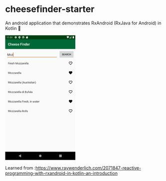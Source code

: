 # cheesefinder-starter
An android application that demonstrates RxAndroid (RxJava for Android) in Kotlin 🧀

<img src="1.png" height='400' />

Learned from :https://www.raywenderlich.com/2071847-reactive-programming-with-rxandroid-in-kotlin-an-introduction
